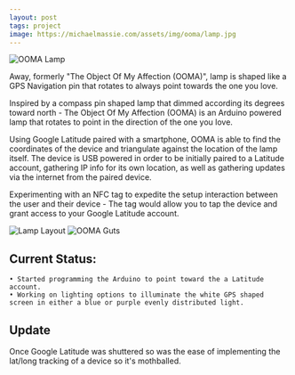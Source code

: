 ```yaml
---
layout: post
tags: project
image: https://michaelmassie.com/assets/img/ooma/lamp.jpg
---
```


![OOMA Lamp](https://michaelmassie.com/assets/img/ooma/lamp.jpg)

Away, formerly "The Object Of My Affection (OOMA)", lamp is shaped like a GPS Navigation pin that rotates to always point towards the one you love.

Inspired by a compass pin shaped lamp that dimmed according its degrees toward north - The Object Of My Affection (OOMA) is an Arduino powered lamp that rotates to point in the direction of the one you love.

Using Google Latitude paired with a smartphone, OOMA is able to find the coordinates of the device and triangulate against the location of the lamp itself. The device is USB powered in order to be initially paired to a Latitude account, gathering IP info for its own location, as well as gathering updates via the internet from the paired device.

Experimenting with an NFC tag to expedite the setup interaction between the user and their device - The tag would allow you to tap the device and grant access to your Google Latitude account.

![Lamp Layout](https://michaelmassie.com/assets/img/ooma/GPSlamp.png)
![OOMA Guts](https://michaelmassie.com/assets/img/ooma/oomaGuts.jpg)

## Current Status:
    • Started programming the Arduino to point toward the a Latitude account.
    • Working on lighting options to illuminate the white GPS shaped screen in either a blue or purple evenly distributed light.

## Update
Once Google Latitude was shuttered so was the ease of implementing the lat/long tracking of a device so it's mothballed.

